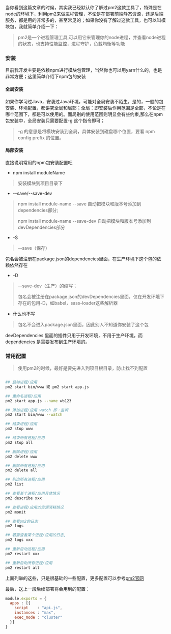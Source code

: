<!--
 * @Description: pm2进程管理
 * @Version: Beata1.0
 * @Autor: 【B站&公众号】Rong姐姐好可爱
 * @Date: 2020-09-13 21:22:57
 * @LastEditors: 【B站&公众号】Rong姐姐好可爱
 * @LastEditTime: 2020-09-13 21:46:38
-->


当你看到这篇文章的时候，其实我已经默认你了解过pm2这款工具了，特殊是在node的环境下，利用pm2来做进程管理，不论是在部署前端静态资源，还是后端服务，都是用的非常多的，甚至常见的；如果你没有了解过这款工具，也可以叫模块包，我就简单介绍一下：
> pm2是一个进程管理工具,可以用它来管理你的node进程，并查看node进程的状态，也支持性能监控，进程守护，负载均衡等功能

### 安装

目前我开发主要是依赖npm进行模块包管理，当然你也可以用yarn什么的，也是非常方便；这里简单介绍下npm包的安装

#### 全局安装

如果你学习过Java，安装过Java环境，可能对全局安装不陌生，是的，一般的包安装、环境配置，都讲究全局和局部；全局：即安装后作用范围是全部，不论是在哪个范围下，都是可以使用的。而局别的使用范围则明显会有些约束,那么在npm包安装中，全局安装只需要配置-g 这个指令即可；
> -g 的意思是将模块安装到全局，具体安装到磁盘哪个位置，要看 npm config prefix 的位置。



#### 局部安装

直接说明常用的npm包安装配置吧

- npm install moduleName
> 安装模块到项目目录下


- --save/--save-dev
>npm install module-name --save 自动把模块和版本号添加到dependencies部分;
> 
> npm install module-name --save-dev 自动把模块和版本号添加到devDependencies部分

- -S
> --save（保存）

包名会被注册在package.json的dependencies里面，在生产环境下这个包的依赖依然存在

- -D
> --save-dev（生产）的缩写； 
> 
> 包名会被注册在package.json的devDependencies里面，仅在开发环境下存在的包用-D，如babel，sass-loader这些解析器


- 什么也不写

> 包名不会进入package.json里面，因此别人不知道你安装了这个包

devDependencies 里面的插件只用于开发环境，不用于生产环境，而 dependencies 是需要发布到生产环境的。


### 常用配置

> 使用pm2的时候，最好是要先进入到项目根目录，防止找不到配置

```bash

## 启动进程/应用 
pm2 start bin/www 或 pm2 start app.js

## 重命名进程/应用 
pm2 start app.js --name wb123

## 添加进程/应用 watch 即：监听
pm2 start bin/www --watch

## 结束进程/应用 
pm2 stop www

## 结束所有进程/应用 
pm2 stop all

## 删除进程/应用 
pm2 delete www

## 删除所有进程/应用 
pm2 delete all

## 列出所有进程/应用 
pm2 list

## 查看某个进程/应用具体情况 
pm2 describe xxx

## 查看进程/应用的资源消耗情况 
pm2 monit

## 查看pm2的日志 
pm2 logs

## 若要查看某个进程/应用的日志,
pm2 logs xxx

## 重新启动进程/应用 
pm2 restart xxx

## 重新启动所有进程/应用 
pm2 restart all

```

上面列举的这些，只是很基础的一些配置，更多配置可以参考[pm2官网](https://pm2.keymetrics.io/docs/usage/pm2-doc-single-page/)


最后，送上一段后续部署将会用到的配置：
```js
module.exports = {
  apps : [{
    script    : "api.js",
    instances : "max",
    exec_mode : "cluster"
  }]
}
```


